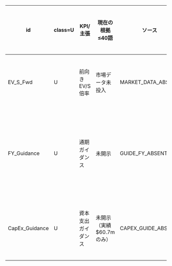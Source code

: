 | id | class=U | KPI/主張 | 現在の根拠≤40語 | ソース | T1化に足りないもの | 次アクション | 関連Impact | unavailability_reason | grace_until |
|----|---------|---------|-----------------|--------|-------------------|-------------|------------|---------------------|-------------|
| EV_S_Fwd | U | 前向きEV/S倍率 | 市場データ未投入 | MARKET_DATA_ABSENT | 株価データ取得 | 価格データ投入 | V-Overlay再評価 | MARKET_DATA_ABSENT | 2025-10-01 |
| FY_Guidance | U | 通期ガイダンス | 未開示 | GUIDE_FY_ABSENT | 10-Q/10-K詳細確認 | 通期ガイダンス開示確認 | 長期成長評価 | not_found | 2025-10-15 |
| CapEx_Guidance | U | 資本支出ガイダンス | 未開示（実績$60.7mのみ） | CAPEX_GUIDE_ABSENT | ガイダンス開示確認 | 資本支出開示確認 | 投資効率評価 | not_found | 2025-10-15 |